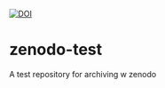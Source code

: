 [![DOI](https://sandbox.zenodo.org/badge/459325970.svg)](https://sandbox.zenodo.org/badge/latestdoi/459325970)

# zenodo-test
A test repository for archiving w zenodo
